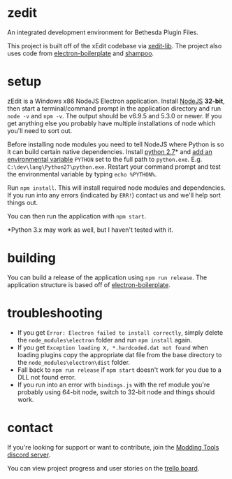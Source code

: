 # zedit

An integrated development environment for Bethesda Plugin Files.

This project is built off of the xEdit codebase via [xedit-lib](/matortheeternal/xedit-lib).  The project also uses code from [electron-boilerplate](/swacz/electron-boilerplate) and [shampoo](/matortheeternal/shampoo).

# setup
zEdit is a Windows x86 NodeJS Electron application.  Install [NodeJS](https://nodejs.org/en/download/current/) **32-bit**, then start a terminal/command prompt in the application directory and run `node -v` and `npm -v`.  The output should be v6.9.5 and 5.3.0 or newer.  If you get anything else you probably have multiple installations of node which you'll need to sort out.

Before installing node modules you need to tell NodeJS where Python is so it can build certain native dependencies.  Install [python 2.7](https://www.python.org/downloads/windows/)\* and [add an environmental variable](https://kb.wisc.edu/cae/page.php?id=24500) `PYTHON` set to the full path to `python.exe`.  E.g. `C:\dev\lang\Python27\python.exe`.  Restart your command prompt and test the environmental variable by typing `echo %PYTHON%`.

Run `npm install`.  This will install required node modules and dependencies.  If you run into any errors (indicated by `ERR!`) contact us and we'll help sort things out.

You can then run the application with `npm start`.  

\*Python 3.x may work as well, but I haven't tested with it.

# building
You can build a release of the application using `npm run release`.  The application structure is based off of [electron-boilerplate](https://github.com/szwacz/electron-boilerplate).  

# troubleshooting
- If you get `Error: Electron failed to install correctly`, simply delete the `node_modules\electron` folder and run `npm install` again.  
- If you get `Exception loading X, *.hardcoded.dat not found` when loading plugins copy the appropriate dat file from the base directory to the `node_modules\electron\dist` folder.
- Fall back to `npm run release` if `npm start` doesn't work for you due to a DLL not found error.
- If you run into an error with `bindings.js` with the ref module you're probably using 64-bit node, switch to 32-bit node and things should work.

# contact
If you're looking for support or want to contribute, join the [Modding Tools discord server](https://discord.gg/GUfRdpT).

You can view project progress and user stories on the [trello board](https://trello.com/b/AudbG6UN/zedit).
